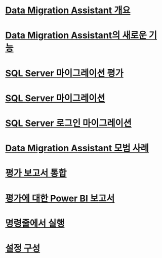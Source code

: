 # [Data Migration Assistant 개요](dma-overview.md)

# [Data Migration Assistant의 새로운 기능](dma-whatsnew.md)
# [SQL Server 마이그레이션 평가](dma-assesssqlonprem.md)
# [SQL Server 마이그레이션](dma-migrateonpremsql.md)
# [SQL Server 로그인 마이그레이션](dma-migrateserverlogins.md)
# [Data Migration Assistant 모범 사례](dma-bestpractices.md)
# [평가 보고서 통합](dma-consolidatereports.md)
# [평가에 대한 Power BI 보고서](dma-powerbiassesreport.md)
# [명령줄에서 실행](dma-commandline.md)
# [설정 구성](dma-configurationsettings.md)

